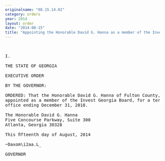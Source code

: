 ```yaml
---
originalname: "08.15.14.02"
category: orders
year: 2014
layout: order
date: "2014-08-15"
title: "Appointing the Honorable David G. Hanna as a member of the Invest Georgia Board"
---
```

<pre>
 

I.

THE STATE OF GEORGIA

EXECUTIVE ORDER

BY THE GOVERNOR:

ORDERED: That the Honorable David G. Hanna of Fulton County, Georgia, is
appointed as a member of the Invest Georgia Board, for a term of
office ending December 31, 2018.

The Honorable David G. Hanna
Five Concourse Parkway, Suite 300
Atlanta, Georgia 30328

This ﬁfteenth day of August, 2014

~Daxom\i2aa.L_

GOVERNOR

</pre>
